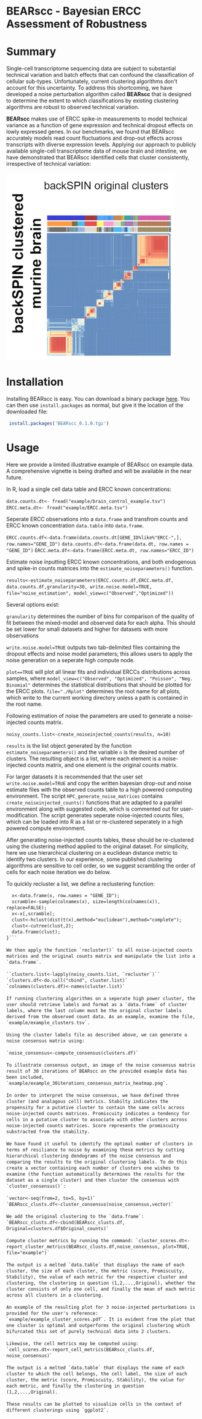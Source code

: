 BEARscc - Bayesian ERCC Assessment of Robustness  
================================================

# Summary
Single-cell transcriptome sequencing data are subject to substantial technical variation and batch effects that can confound the classification of cellular sub-types. Unfortunately, current clustering algorithms don't account for this uncertainty. To address this shortcoming, we have developed a noise perturbation algorithm called **BEARscc** that is designed to determine the extent to which classifications by existing clustering algorithms are robust to observed technical variation.

**BEARscc** makes use of ERCC spike-in measurements to model technical variance as a function of gene expression and technical dropout effects on lowly expressed genes. In our benchmarks, we found that BEARscc accurately models read count fluctuations and drop-out effects across transcripts with diverse expression levels. Applying our approach to publicly available single-cell transcriptome data of mouse brain and intestine, we have demonstrated that BEARscc identified cells that cluster consistently, irrespective of technical variation:

![BEARscc consensus cluster](images/example_consensus.png)

# Installation

Installing BEARscc is easy. You can download a binary package [here](https://bitbucket.org/ludwigbioinf/bearscc/raw/ebfe054be6bac0082adc97ee6774a0b69b32c9c4/builds/BEARscc_0.1.0.tgz). You can then use `install.packages` as normal, but give it the location of the downloaded file:

```R
 install.packages('BEARscc_0.1.0.tgz')
 ```
 

# Usage

Here we provide a limited illustrative example of BEARscc on example data. A comprehensive vignette is being drafted and will be available in the near future. 

In R, load a single cell data table and ERCC known concentrations:

`data.counts.dt<- fread("example/brain_control_example.tsv")`
`ERCC.meta.dt<- fread("example/ERCC.meta.tsv")`

Seperate ERCC observations into a `data.frame` and transfrom counts and ERCC known concentration `data.table` into `data.frame`.

`ERCC.counts.df<-data.frame(data.counts.dt[GENE_ID%like%"ERCC-",], row.names="GENE_ID")` 
`data.counts.df<-data.frame(data.dt, row.names = "GENE_ID")` 
`ÈRCC.meta.df<-data.frame(ERCC.meta.dt, row.names="ERCC_ID")` 

Estimate noise inputting ERCC known concentrations, and both endogenous and spike-in counts matrices into the `estimate_noiseparameters()` function.

`results<-estimate_noiseparameters(ERCC.counts.df,ERCC.meta.df, data.counts.df,granularity=30, write.noise.model=TRUE, file="noise_estimation", model_view=c("Observed","Optimized"))`

Several options exist:

`granularity` determines the number of bins for comparison of the quality of fit between the mixed-model and observed data for each alpha. This should be set lower for small datasets and higher for datasets with more observations

`write.noise.model=TRUE` outputs two tab-delimited files containing the dropout effects and noise model parameters; this allows users to apply the noise generation on a seperate high compute node. 

`plot==TRUE` will plot all linear fits and individual ERCCs distributions across samples, where `model_view=c("Observed", "Optimized", "Poisson", "Neg. Binomial"` determines the statistical distributions that should be plotted for the ERCC plots. `file="./Rplot"` determines the root name for all plots, which write to the current working directory unless a path is contained in the root name. 


Following estimation of noise the parameters are used to generate a noise-injected counts matrix. 

`noisy_counts.list<-create_noiseinjected_counts(results, n=10)`

`results` is the list object generated by the function `estimate_noiseparameters()` and the variable `n` is the desired number of clusters. The resulting object is a list, where each element is a noise-injected counts matrix, and one element is the original counts matrix. 

For larger datasets it is recommended that the user set `write.noise.model=TRUE` and copy the written bayesian drop-out and noise estimate files with the observed counts table to a high powered computing environment.
The script `HPC_generate_noise_matrices` contains `create_noiseinjected_counts()` functions that are adapted to a parallel environment along with suggested code, which is commented out for user-modification. The script generates seperate noise-injected counts files, which can be loaded into R as a list or re-clustered seperately in a high powered compute environment. 

After generating noise-injected counts tables, these should be re-clustered using the clustering method applied to the original dataset. For simplicity, here we use hierarchical clustering on a euclidean distance metric to identify two clusters. In our experience, some published clustering algorithms are sensitive to cell order, so we suggest scrambling the order of cells for each noise iteration we do below.  

To quickly recluster a list, we define a reclustering function:

```recluster<-function(x){
  x<-data.frame(x, row.names = "GENE_ID");
  scramble<-sample(colnames(x), size=length(colnames(x)), replace=FALSE);
  x<-x[,scramble];
  clust<-hclust(dist(t(x),method="euclidean"),method="complete");
  clust<-cutree(clust,2);
  data.frame(clust);
}``` 

We then apply the function `recluster()` to all noise-injected counts matrices and the original counts matrix and manipulate the list into a `data.frame`. 

``clusters.list<-lapply(noisy_counts.list, `recluster`)``
`clusters.df<-do.call("cbind", cluster.list)`
`colnames(clusters.df)<-names(cluster.list)`

If running clustering algorithms on a seperate high power cluster, the user should retrieve labels and format as a `data.frame` of cluster labels, where the last column must be the original cluster labels derived from the observed count data. As an example, examine the file, `example/example_clusters.tsv`.

Using the cluster labels file as described above, we can generate a noise consensus matrix using: 

`noise_consensus<-compute_consensus(clusters.df)`

To illustrate consensus output, an image of the noise consensus matrix result of 30 iterations of BEARscc on the provided example data has been included, `example/example_30iterations_consensus_matrix_heatmap.png`.

In order to interpret the noise consensus, we have defined three cluster (and analagous cell) metrics. Stabilty indicates the propensity for a putative cluster to contain the same cells across noise-injected counts matrices. Promiscuity indicates a tendency for cells in a putative cluster to associate with other clusters across noise-injected counts matrices. Score represents the promiscuity substracted from the stability. 

We have found it useful to identify the optimal number of clusters in terms of resiliance to noise by examining these metrics by cutting hierarchical clustering dendograms of the noise consensus and comparing the results to the original clustering labels. To do this create a vector containing each number of clusters one wishes to examine (the function automatically determines the results for the dataset as a single cluster) and then cluster the consensus with `cluster_consensus()`:

`vector<-seq(from=2, to=5, by=1)` 
`BEARscc_clusts.df<-cluster_consensus(noise_consensus,vector)` 

We add the original clustering to the `data.frame`: `BEARscc_clusts.df<-cbind(BEARscc_clusts.df, Original=clusters.df$Original_counts)` 

Compute cluster metrics by running the command: `cluster_scores.dt<-report_cluster_metrics(BEARscc_clusts.df,noise_consensus, plot=TRUE, file="example")`

The output is a melted `data.table` that displays the name of each cluster, the size of each cluster, the metric (score, Promiscuity, Stability), the value of each metric for the respective cluster and clustering, the clustering in question (1,2,...,Original), whether the cluster consists of only one cell, and finally the mean of each metric across all clusters in a clustering.  

An example of the resulting plot for 3 noise-injected perturbations is provided for the user's reference: `example/example_cluster_scores.pdf`. It is evident from the plot that one cluster is optimal and outperforms the original clustering which bifurcated this set of purely technical data into 2 clusters.

Likewise, the cell metrics may be computed using:
`cell_scores.dt<-report_cell_metrics(BEARscc_clusts.df, noise_consensus)`

The output is a melted `data.table` that displays the name of each cluster to which the cell belongs, the cell label, the size of each cluster, the metric (score, Promiscuity, Stability), the value for each metric, and finally the clustering in question (1,2,...,Original).

These results can be plotted to visualize cells in the context of different clusterings using `ggplot2`.


















 
# License
 This software is made available under the terms of the [GNU General Public License v3](http://www.gnu.org/licenses/gpl-3.0.html)

THE SOFTWARE IS PROVIDED "AS IS", WITHOUT WARRANTY OF ANY KIND, EXPRESS OR IMPLIED, INCLUDING BUT NOT LIMITED TO THE WARRANTIES OF MERCHANTABILITY, FITNESS FOR A PARTICULAR PURPOSE, TITLE AND NON-INFRINGEMENT. IN NO EVENT SHALL THE COPYRIGHT HOLDERS OR ANYONE DISTRIBUTING THE SOFTWARE BE LIABLE FOR ANY DAMAGES OR OTHER LIABILITY, WHETHER IN CONTRACT, TORT OR OTHERWISE, ARISING FROM, OUT OF OR IN CONNECTION WITH THE SOFTWARE OR THE USE OR OTHER DEALINGS IN THE SOFTWARE.
